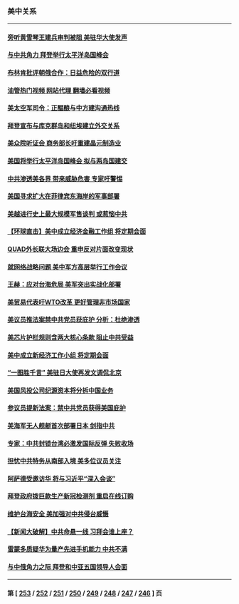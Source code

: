 ### 美中关系
---
#### [旁听黄雪琴王建兵审判被阻 美驻华大使发声](../../pages/nf1412576/n14081078.md?09260845) 
#### [与中共角力 拜登举行太平洋岛国峰会](../../pages/nf1412576/n14081059.md?09260845) 
#### [布林肯批评朝俄合作：日益危险的双行道](../../pages/nf1412576/n14080997.md?09260845) 
#### [油管热门视频 网站代理 翻墙必看视频](http://138.2.39.72:81/youtube.html?epic-marker?09260845)
#### [美太空军司令：正醖酿与中方建沟通热线](../../pages/nf1412576/n14081009.md?09260845) 
#### [拜登宣布与库克群岛和纽埃建立外交关系](../../pages/nf1412576/n14080980.md?09260845) 
#### [美众院听证会 商务部长吁重建晶元制造业](../../pages/nf1412576/n14080367.md?09260845) 
#### [美国将举行太平洋岛国峰会 拟与两岛国建交](../../pages/nf1412576/n14080297.md?09260845) 
#### [中共渗透美各界 带来威胁危害 专家吁警惕](../../pages/nf1412576/n14080040.md?09260845) 
#### [美国寻求扩大在菲律宾东海岸的军事部署](../../pages/nf1412576/n14079945.md?09260845) 
#### [美越进行史上最大规模军售谈判 或惹恼中共](../../pages/nf1412576/n14079940.md?09260845) 
#### [【环球直击】美中成立经济金融工作组 将定期会面](../../pages/nf1412576/n14079148.md?09260845) 
#### [QUAD外长联大场边会 重申反对片面改变现状](../../pages/nf1412576/n14079720.md?09260845) 
#### [就网络战略问题 美中军方高层举行工作会议](../../pages/nf1412576/n14079590.md?09260845) 
#### [王赫：应对台海危局 美军突出实战化部署](../../pages/nf1412576/n14079445.md?09260845) 
#### [美贸易代表吁WTO改革 更好管理非市场国家](../../pages/nf1412576/n14079511.md?09260845) 
#### [美议员推法案禁中共党员获庇护 分析：杜绝渗透](../../pages/nf1412576/n14079204.md?09260845) 
#### [美芯片护栏规则含两大核心条款 阻止中共受益](../../pages/nf1412576/n14079376.md?09260845) 
#### [美中成立新经济工作小组 将定期会面](../../pages/nf1412576/n14079310.md?09260845) 
#### [“一图胜千言” 美驻日大使再发文调侃北京](../../pages/nf1412576/n14079154.md?09260845) 
#### [美国风投公司纪源资本将分拆中国业务](../../pages/nf1412576/n14079042.md?09260845) 
#### [参议员提新法案：禁中共党员获得美国庇护](../../pages/nf1412576/n14078905.md?09260845) 
#### [美海军无人舰艇首次部署日本 剑指中共](../../pages/nf1412576/n14078652.md?09260845) 
#### [专家：中共封锁台湾必激发国际反弹 失败收场](../../pages/nf1412576/n14078425.md?09260845) 
#### [担忧中共特务从南部入境 美多位议员关注](../../pages/nf1412576/n14078532.md?09260845) 
#### [阿萨德受邀访华 将与习近平“深入会谈”](../../pages/nf1412576/n14078489.md?09260845) 
#### [拜登政府拨巨款生产新冠检测剂 重启在线订购](../../pages/nf1412576/n14078082.md?09260845) 
#### [维护台海安全 美加强对中共侵台威慑](../../pages/nf1412576/n14077991.md?09260845) 
#### [【新闻大破解】中共命悬一线 习拜会谁上座？](../../pages/nf1412576/n14077937.md?09260845) 
#### [雷蒙多质疑华为量产先进手机能力 中共不满](../../pages/nf1412576/n14077863.md?09260845) 
#### [与中俄角力之际 拜登和中亚五国领导人会面](../../pages/nf1412576/n14077919.md?09260845) 

---
#### 第 [ [253](./253.md?09260845) / [252](./252.md?09260845) / [251](./251.md?09260845) / [250](./250.md?09260845) / [249](./249.md?09260845) / [248](./248.md?09260845) / [247](./247.md?09260845) / [246](./246.md?09260845) ] 页
